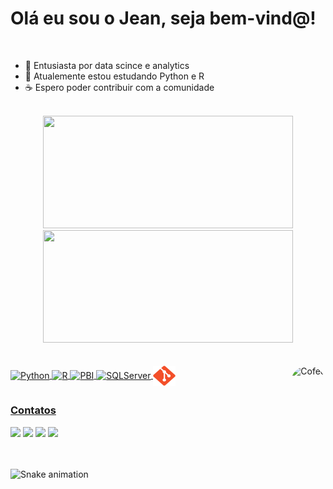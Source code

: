 <h1>Olá eu sou o Jean, seja bem-vind@!</h1>
<br>

- 👀 Entusiasta por data scince e analytics
- 🌱 Atualemente estou estudando Python e R
- ☕ Espero poder contribuir com a comunidade
<br>
<div align="center">
  <a href="https://github.com/JCazarotto">
  <img height="180em" width="400em" src="https://github-readme-stats.vercel.app/api?username=JCazarotto&show_icons=true&hide_border=1&theme=vue-dark&include_all_commits=true&count_private=true"/>
  <img height="180em" width="400em" src="https://github-readme-stats.vercel.app/api/top-langs/?username=JCazarotto&hide_border=1&layout=compact&langs_count=8&theme=vue-dark"/>
</div>
<br>
<br>
<div>
  <img align="center" id="python" alt="Python" height="30" width="40" src="https://cdn.jsdelivr.net/gh/devicons/devicon/icons/python/python-original.svg">
  <img align="center" id="r" alt="R" height="30" width="40" src="https://cdn.jsdelivr.net/gh/devicons/devicon/icons/r/r-original.svg">
  <img align="center" id="pbi" alt="PBI" height="30" width="40" src="https://github.com/microsoft/PowerBI-Icons/blob/main/SVG/PowerBI.svg">
  <img align="center" id="sqlserver" alt="SQLServer" height="32" width="36" src="https://img.icons8.com/color/480/000000/microsoft-sql-server.png"/>
  <img align="center" id="sqlserver" alt="Git" height="32" width="36" src="https://github.com/devicons/devicon/blob/master/icons/git/git-original.svg"/>
  <img align="right" alt="Cofee" height="150" style="border-radius:50px;" src="https://img.icons8.com/carbon-copy/100/26e07f/cafe.png?width=676&height=676">
</div>  
  
## 
  
<div>
  <h3>Contatos</h3>
  <a href="mailto:jean.cazarotto@gmail.com"><img src="https://img.shields.io/badge/-Gmail-%23333?style=for-the-badge&logo=gmail&logoColor=red" target="_blank"></a>
     <a href="https://www.linkedin.com/in/jean-dangelo/" target="_blank"><img src="https://img.shields.io/badge/-LinkedIn-%230077B5?style=for-the-badge&logo=linkedin&logoColor=white" target="_blank"></a>
     <a href="https://pt.stackoverflow.com/users/264861/jean-cazarotto" target="_blank"><img src="https://img.shields.io/badge/-Stackoverflow-FF8C00?style=for-the-badge&logo=stackoverflow&logoColor=white" target="_blank"></a>
  <a href="https://www.kaggle.com/jeancazarotto/code" target="_blank"><img src="https://img.shields.io/badge/-Kaggle-20BEFF?style=for-the-badge&logo=kaggle&logoColor=white" target="_blank"></a>     
</div>
<br>
<br>     
<div id="jogo-cobra">
    
   ![Snake animation](https://github.com/JCazarotto/JCazarotto/blob/output/github-contribution-grid-snake.svg)      
    
</div>
